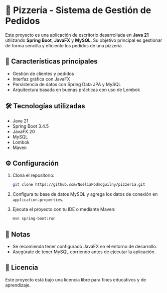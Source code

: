 # 🍕 Pizzería - Sistema de Gestión de Pedidos

Este proyecto es una aplicación de escritorio desarrollada en **Java 21** utilizando **Spring Boot**, **JavaFX** y **MySQL**. Su objetivo principal es gestionar de forma sencilla y eficiente los pedidos de una pizzería.

## 🚀 Características principales

* Gestión de clientes y pedidos
* Interfaz gráfica con JavaFX
* Persistencia de datos con Spring Data JPA y MySQL
* Arquitectura basada en buenas prácticas con uso de Lombok

## 🛠️ Tecnologías utilizadas

* Java 21
* Spring Boot 3.4.5
* JavaFX 20
* MySQL
* Lombok
* Maven

## ⚙️ Configuración

1. Clona el repositorio:

   ```bash
   git clone https://github.com/NoeliaPodmoguilny/pizzeria.git
   ```
2. Configura tu base de datos MySQL y agrega los datos de conexión en `application.properties`.
3. Ejecuta el proyecto con tu IDE o mediante Maven:

   ```bash
   mvn spring-boot:run
   ```

## 📌 Notas

* Se recomienda tener configurado JavaFX en el entorno de desarrollo.
* Asegúrate de tener MySQL corriendo antes de ejecutar la aplicación.

## 📄 Licencia

Este proyecto está bajo una licencia libre para fines educativos y de aprendizaje.
